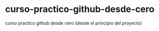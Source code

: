 # curso-practico-github-desde-cero
curso practico github desde cero (desde el principio del proyecto)
